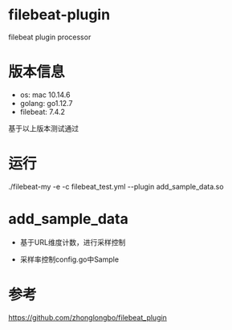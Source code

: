 # filebeat-plugin
filebeat plugin processor

# 版本信息
- os: mac 10.14.6
- golang: go1.12.7
- filebeat: 7.4.2

基于以上版本测试通过

# 运行
./filebeat-my -e -c filebeat_test.yml --plugin add_sample_data.so

# add_sample_data
- 基于URL维度计数，进行采样控制

- 采样率控制config.go中Sample

# 参考
https://github.com/zhonglongbo/filebeat_plugin
